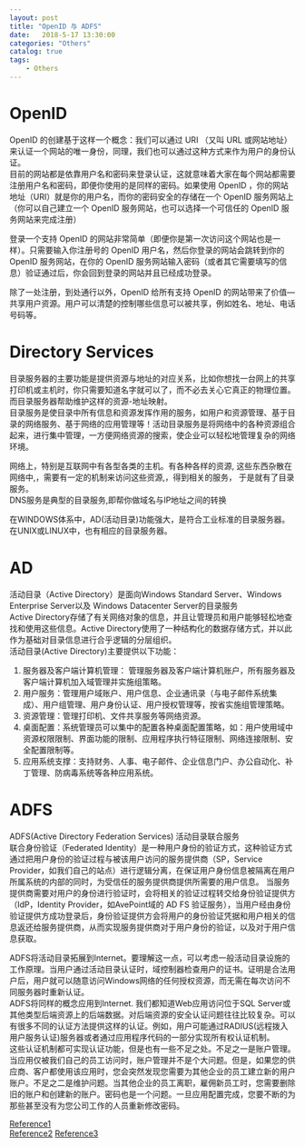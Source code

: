 ```yaml
---  
layout: post  
title: "OpenID 与 ADFS"  
date:   2018-5-17 13:30:00   
categories: "Others"  
catalog: true  
tags:   
    - Others  
---  
```

  

# OpenID

OpenID 的创建基于这样一个概念：我们可以通过 URI （又叫 URL 或网站地址）来认证一个网站的唯一身份，同理，我们也可以通过这种方式来作为用户的身份认证。  
目前的网站都是依靠用户名和密码来登录认证，这就意味着大家在每个网站都需要注册用户名和密码，即便你使用的是同样的密码。如果使用 OpenID ，你的网站地址（URI）就是你的用户名，而你的密码安全的存储在一个 OpenID 服务网站上（你可以自己建立一个 OpenID 服务网站，也可以选择一个可信任的 OpenID 服务网站来完成注册）  

登录一个支持 OpenID 的网站非常简单（即便你是第一次访问这个网站也是一样）。只需要输入你注册号的 OpenID 用户名，然后你登录的网站会跳转到你的 OpenID 服务网站，在你的 OpenID 服务网站输入密码（或者其它需要填写的信息）验证通过后，你会回到登录的网站并且已经成功登录。  

除了一处注册，到处通行以外，OpenID 给所有支持 OpenID 的网站带来了价值—共享用户资源。用户可以清楚的控制哪些信息可以被共享，例如姓名、地址、电话号码等。

# Directory Services

目录服务器的主要功能是提供资源与地址的对应关系，比如你想找一台网上的共享打印机或主机时，你只需要知道名字就可以了，而不必去关心它真正的物理位置。而目录服务器帮助维护这样的资源-地址映射。  
目录服务是使目录中所有信息和资源发挥作用的服务，如用户和资源管理、基于目录的网络服务、基于网络的应用管理等！活动目录服务是将网络中的各种资源组合起来，进行集中管理，一方便网络资源的搜索，使企业可以轻松地管理复杂的网络环境。  

网络上，特别是互联网中有各型各类的主机。有各种各样的资源, 这些东西杂散在网络中,，需要有一定的机制来访问这些资源,，得到相关的服务， 于是就有了目录服务。  
DNS服务是典型的目录服务,即帮你做域名与IP地址之间的转换  
  
在WINDOWS体系中，AD(活动目录)功能强大，是符合工业标准的目录服务器。在UNIX或LINUX中，也有相应的目录服务器。   

# AD

活动目录（Active Directory）是面向Windows Standard Server、Windows Enterprise Server以及 Windows Datacenter Server的目录服务  
Active Directory存储了有关网络对象的信息，并且让管理员和用户能够轻松地查找和使用这些信息。Active Directory使用了一种结构化的数据存储方式，并以此作为基础对目录信息进行合乎逻辑的分层组织。  
活动目录(Active Directory)主要提供以下功能：  
1. 服务器及客户端计算机管理： 管理服务器及客户端计算机账户，所有服务器及客户端计算机加入域管理并实施组策略。  
2. 用户服务：管理用户域账户、用户信息、企业通讯录（与电子邮件系统集成）、用户组管理、用户身份认证、用户授权管理等，按省实施组管理策略。  
3. 资源管理：管理打印机、文件共享服务等网络资源。  
4. 桌面配置：系统管理员可以集中的配置各种桌面配置策略，如：用户使用域中资源权限限制、界面功能的限制、应用程序执行特征限制、网络连接限制、安全配置限制等。  
5. 应用系统支撑：支持财务、人事、电子邮件、企业信息门户、办公自动化、补丁管理、防病毒系统等各种应用系统。  


# ADFS

ADFS(Active Directory Federation Services) 活动目录联合服务  
联合身份验证（Federated Identity）是一种用户身份的验证方式，这种验证方式通过把用户身份的验证过程与被该用户访问的服务提供商（SP，Service Provider，如我们自己的站点）进行逻辑分离，在保证用户身份信息被隔离在用户所属系统的内部的同时，为受信任的服务提供商提供所需要的用户信息。
当服务提供商需要对用户的身份进行验证时，会将相关的验证过程转交给身份验证提供方（IdP，Identity Provider，如AvePoint域的 AD FS 验证服务），当用户经由身份验证提供方成功登录后，身份验证提供方会将用户的身份验证凭据和用户相关的信息返还给服务提供商，从而实现服务提供商对于用户身份的验证，以及对于用户信息获取。  
 
ADFS将活动目录拓展到Internet。要理解这一点，可以考虑一般活动目录设施的工作原理。当用户通过活动目录认证时，域控制器检查用户的证书。证明是合法用户后，用户就可以随意访问Windows网络的任何授权资源，而无需在每次访问不同服务器时重新认证。   
ADFS将同样的概念应用到Internet. 我们都知道Web应用访问位于SQL Server或其他类型后端资源上的后端数据。对后端资源的安全认证问题往往比较复杂。可以有很多不同的认证方法提供这样的认证。例如，用户可能通过RADIUS(远程拨入用户服务认证)服务器或者通过应用程序代码的一部分实现所有权认证机制。  
这些认证机制都可实现认证功能，但是也有一些不足之处。不足之一是账户管理。当应用仅被我们自己的员工访问时，账户管理并不是个大问题。但是，如果您的供应商、客户都使用该应用时，您会突然发现您需要为其他企业的员工建立新的用户账户。不足之二是维护问题。当其他企业的员工离职，雇佣新员工时，您需要删除旧的账户和创建新的账户。密码也是一个问题。一旦应用配置完成，您要不断的为那些甚至没有为您公司工作的人员重新修改密码。  

  
[Reference1](https://baike.baidu.com/item/OpenID/2267230?fr=aladdin)  
[Reference2](https://baike.baidu.com/item/ADFS/892989)
[Reference3](https://blog.csdn.net/nista/article/details/49099921)